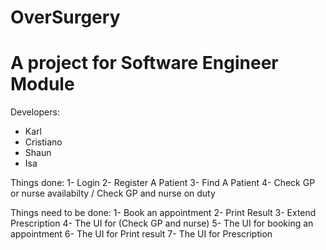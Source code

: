
# OverSurgery
A project for Software Engineer Module
======================================
Developers:
* Karl
* Cristiano
* Shaun
* Isa

Things done:
1- Login
2- Register A Patient
3- Find A Patient
4- Check GP or nurse availabilty / Check GP and nurse on duty

Things need to be done:
1- Book an appointment
2- Print Result
3- Extend Prescription
4- The UI for (Check GP and nurse)
5- The UI for booking an appointment
6- The UI for Print result
7- The UI for Prescription
